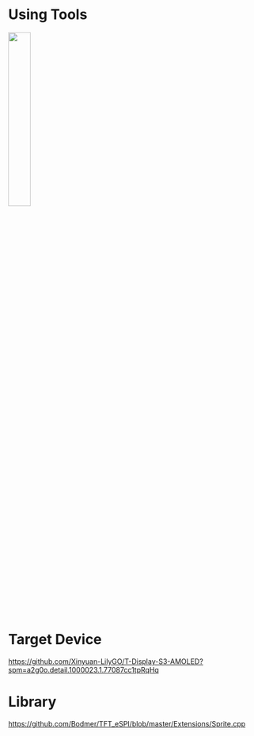 # Using Tools
<img src = "https://github.com/Berry-G/STUDY/assets/69233747/27d6fa02-6035-4c20-98cd-9b287d5b9bb5" width="30%" height="30%">

# Target Device
https://github.com/Xinyuan-LilyGO/T-Display-S3-AMOLED?spm=a2g0o.detail.1000023.1.77087cc1tpRqHq

# Library
https://github.com/Bodmer/TFT_eSPI/blob/master/Extensions/Sprite.cpp
